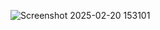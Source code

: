 ![Screenshot 2025-02-20 153101](https://github.com/user-attachments/assets/e8cd9d3e-95db-4d18-bfc2-484cc3f7c97f)
